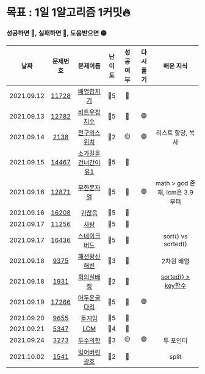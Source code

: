 # 목표 : 1일 1알고리즘 1커밋🔥

### 성공하면 🔵, 실패하면 🔴, 도움받으면 🟡

|    날짜    |                    문제번호                    |                           문제이름                           | 난이도 | 성공여부 | 다시풀기 |                               배운 지식                               |
| :--------: | :--------------------------------------------: | :----------------------------------------------------------: | :----: | :------: | :------: | :-------------------------------------------------------------------: |
| 2021.09.12 | [11728](https://www.acmicpc.net/problem/11728) |     [배열합치기](https://www.acmicpc.net/problem/11728)      |  🥈5   |    🔵    |          |                                                                       |
| 2021.09.13 | [12782](https://www.acmicpc.net/problem/12782) |    [비트우정지수](https://www.acmicpc.net/problem/12782)     |  🥈5   |    🔵    |    🟣    |                                                                       |
| 2021.09.14 |  [2138](https://www.acmicpc.net/problem/2138)  |     [전구와스위치](https://www.acmicpc.net/problem/2138)     |  🥈2   |    🟡    |    🟣    |                           리스트 할당, 복사                           |
| 2021.09.15 | [14467](https://www.acmicpc.net/problem/14467) | [소가길을건너간이유1](https://www.acmicpc.net/problem/14467) |  🥈5   |    🔵    |          |                                                                       |
| 2021.09.16 | [12871](https://www.acmicpc.net/problem/12871) |     [무한문자열](https://www.acmicpc.net/problem/12871)      |  🥈5   |    🔵    |    🟣    |                    math > gcd 존재, lcm은 3.9부터                     |
| 2021.09.16 | [16208](https://www.acmicpc.net/problem/16208) |       [귀찮음](https://www.acmicpc.net/problem/16208)        |  🥈5   |    🔵    |          |                                                                       |
| 2021.09.17 | [11256](https://www.acmicpc.net/problem/11256) |        [사탕](https://www.acmicpc.net/problem/11256)         |  🥈5   |    🔵    |          |                                                                       |
| 2021.09.17 | [16436](https://www.acmicpc.net/problem/16436) |    [스네이크버드](https://www.acmicpc.net/problem/16436)     |  🥈5   |    🔵    |          |                          sort() vs sorted()                           |
| 2021.09.18 |  [9375](https://www.acmicpc.net/problem/9375)  |     [패션왕신해빈](https://www.acmicpc.net/problem/9375)     |  🥈3   |    🔵    |          |                              2차원 배열                               |
| 2021.09.18 |  [1931](https://www.acmicpc.net/problem/1931)  |      [회의실배정](https://www.acmicpc.net/problem/1931)      |  🥈2   |    🔵    |          | [sorted() > key함수](https://docs.python.org/ko/3/howto/sorting.html) |
| 2021.09.19 | [17266](https://www.acmicpc.net/problem/17266) |    [어두운굴다리](https://www.acmicpc.net/problem/17266)     |  🥈5   |    🔵    |    🟣    |                                                                       |
| 2021.09.20 |  [9655](https://www.acmicpc.net/problem/9655)  |        [돌게임](https://www.acmicpc.net/problem/9655)        |  🥈5   |    🔵    |          |                                                                       |
| 2021.09.21 |  [5347](https://www.acmicpc.net/problem/5347)  |         [LCM](https://www.acmicpc.net/problem/5347)          |  🥈4   |    🔵    |          |                                                                       |
| 2021.09.24 |  [3273](https://www.acmicpc.net/problem/3273)  |       [두수의합](https://www.acmicpc.net/problem/3273)       |  🥈3   |    🟡    |    🟣    |                               투 포인터                               |
| 2021.10.02 |  [1541](https://www.acmicpc.net/problem/1541)  |     [잃어버린괄호](https://www.acmicpc.net/problem/1541)     |  🥈2   |    🔵    |          |                                 split                                 |
